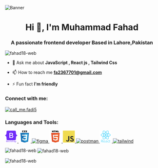 <img    alt="Banner"  width= " 400" src= "https://user-images.githubusercontent.com/80781196/190216139-7697aa5a-c9a0-4bd6-80bf-3aca76a2e1c8.gif">
<h1 align="center">Hi 👋, I'm Muhammad Fahad</h1>
<h3 align="center">A passionate frontend developer Based in Lahore,Pakistan</h3>
<p align="left"> <img src="https://komarev.com/ghpvc/?username=fahad18-web&label=Profile%20views&color=0e75b6&style=flat" alt="fahad18-web" /> </p>

- 💬 Ask me about **JavaScript , React js , Tailwind Css**

- 📫 How to reach me **fa2367701@gmail.com**

- ⚡ Fun fact **I'm friendly**

<h3 align="left">Connect with me:</h3>
<p align="left">
<a href="https://instagram.com/call_me.fadi5" target="blank"><img align="center" src="https://raw.githubusercontent.com/rahuldkjain/github-profile-readme-generator/master/src/images/icons/Social/instagram.svg" alt="call_me.fadi5" height="30" width="40" /></a>
</p>

<h3 align="left">Languages and Tools:</h3>
<p align="left"> <a href="https://getbootstrap.com" target="_blank" rel="noreferrer"> <img src="https://raw.githubusercontent.com/devicons/devicon/master/icons/bootstrap/bootstrap-plain-wordmark.svg" alt="bootstrap" width="40" height="40"/> </a> <a href="https://www.w3schools.com/css/" target="_blank" rel="noreferrer"> <img src="https://raw.githubusercontent.com/devicons/devicon/master/icons/css3/css3-original-wordmark.svg" alt="css3" width="40" height="40"/> </a> <a href="https://www.figma.com/" target="_blank" rel="noreferrer"> <img src="https://www.vectorlogo.zone/logos/figma/figma-icon.svg" alt="figma" width="40" height="40"/> </a> <a href="https://www.w3.org/html/" target="_blank" rel="noreferrer"> <img src="https://raw.githubusercontent.com/devicons/devicon/master/icons/html5/html5-original-wordmark.svg" alt="html5" width="40" height="40"/> </a> <a href="https://developer.mozilla.org/en-US/docs/Web/JavaScript" target="_blank" rel="noreferrer"> <img src="https://raw.githubusercontent.com/devicons/devicon/master/icons/javascript/javascript-original.svg" alt="javascript" width="40" height="40"/> </a> <a href="https://postman.com" target="_blank" rel="noreferrer"> <img src="https://www.vectorlogo.zone/logos/getpostman/getpostman-icon.svg" alt="postman" width="40" height="40"/> </a> <a href="https://reactjs.org/" target="_blank" rel="noreferrer"> <img src="https://raw.githubusercontent.com/devicons/devicon/master/icons/react/react-original-wordmark.svg" alt="react" width="40" height="40"/> </a> <a href="https://tailwindcss.com/" target="_blank" rel="noreferrer"> <img src="https://www.vectorlogo.zone/logos/tailwindcss/tailwindcss-icon.svg" alt="tailwind" width="40" height="40"/> </a> </p>

<p><img align="left" src="https://github-readme-stats.vercel.app/api/top-langs?username=fahad18-web&show_icons=true&locale=en&layout=compact" alt="fahad18-web" /></p>

<p>&nbsp;<img align="center" src="https://github-readme-stats.vercel.app/api?username=fahad18-web&show_icons=true&locale=en" alt="fahad18-web" /></p>

<p><img align="center" src="https://github-readme-streak-stats.herokuapp.com/?user=fahad18-web&" alt="fahad18-web" /></p>

